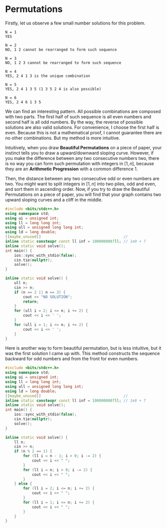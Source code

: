 # Permutations

Firstly, let us observe a few small number solutions for this problem.

```plain
N = 1
YES

N = 2
NO, 1 2 cannot be rearranged to form such sequence

N = 3
NO, 1 2 3 cannot be rearranged to form such sequence

N = 4
YES, 2 4 1 3 is the unique combination

N = 5
YES, 2 4 1 3 5 (1 3 5 2 4 is also possible)

N = 6
YES, 2 4 6 1 3 5
```

We can find an interesting pattern. All possible combinations are composed with two parts. The first half of such sequence is all even numbers and second half is all odd numbers. By the way, the reverse of possible solutions are also valid solutions. For convenience, I choose the first half is even. Because this is not a mathematical proof, I cannot guarantee there are no other combinations. But my method is more intuitive.

Intuitively, when you draw **Beautiful Permutations** on a piece of paper, your instinct tells you to draw a upward/downward sloping curve. However, if you make the difference between any two consecutive numbers two, there is no way you can form such permutation with integers in $[1, n]$, because they are an **Arithmetic Progression** with a common difference $1$.

Then, the distance between any two consecutive odd or even numbers are two. You might want to split integers in $[1, n]$ into two piles, odd and even, and sort them in ascending order. Now, if you try to draw the Beautiful Permutations on a piece of paper, you will find that your graph contains two upward sloping curves and a cliff in the middle.

```c++
#include <bits/stdc++.h>
using namespace std;
using ui = unsigned int;
using ll = long long int;
using ull = unsigned long long int;
using ld = long double;
[[maybe_unused]]                                     //
inline static constexpr const ll inf = 1000000007ll; // 1e9 + 7
inline static void solve();
int main() {
    ios::sync_with_stdio(false);
    cin.tie(nullptr);
    solve();
}

inline static void solve() {
    ull n;
    cin >> n;
    if (n == 2 || n == 3) {
        cout << "NO SOLUTION";
        return;
    }
    for (ull i = 2; i <= n; i += 2) {
        cout << i << ' ';
    }
    for (ull i = 1; i <= n; i += 2) {
        cout << i << ' ';
    }
}
```

Here is another way to form beautiful permutation, but is less intuitive, but it was the first solution I came up with. This method constructs the sequence backward for odd numbers and from the front for even numbers.

```c++
#include <bits/stdc++.h>
using namespace std;
using ui = unsigned int;
using ll = long long int;
using ull = unsigned long long int;
using ld = long double;
[[maybe_unused]]                                     //
inline static constexpr const ll inf = 1000000007ll; // 1e9 + 7
inline static void solve();
int main() {
    ios::sync_with_stdio(false);
    cin.tie(nullptr);
    solve();
}

inline static void solve() {
    ll n;
    cin >> n;
    if (n % 2 == 1) {
        for (ll i = n - 1; i > 0; i -= 2) {
            cout << i << " ";
        }
        for (ll i = n; i > 0; i -= 2) {
            cout << i << " ";
        }
    } else {
        for (ll i = 2; i <= n; i += 2) {
            cout << i << " ";
        }
        for (ll i = 1; i <= n; i += 2) {
            cout << i << " ";
        }
    }
}
```
